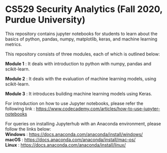 # CS529 Security Analytics (Fall 2020, Purdue University)

This repository contains jupyter notebooks for students to learn about the basics of python, pandas, numpy, matplotlib,
keras, and machine learning metrics.

This repository consists of three modules, each of which is outlined below:  

**Module 1** : It deals with introduction to python with numpy, pandas and scikit-learn.

**Module 2** : It deals with the evaluation of machine learning models, using scikit-learn.

**Module 3** : It introduces building machine learning models using Keras.

For introduction on how to use Jupyter notebooks, please refer the following link : https://www.codecademy.com/articles/how-to-use-jupyter-notebooks  

For queries on installing Jupyterhub with an Anaconda environment, please follow the links below:  
**Windows** : https://docs.anaconda.com/anaconda/install/windows/  
**macOS** : https://docs.anaconda.com/anaconda/install/mac-os/  
**Linux** : https://docs.anaconda.com/anaconda/install/linux/
